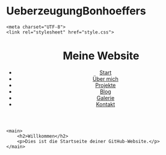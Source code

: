 # UeberzeugungBonhoeffers

    <meta charset="UTF-8">
    <link rel="stylesheet" href="style.css">
</head>
<body>
    <header>
        <h1>Meine Website</h1>
        <nav>
            <ul>
                <li><a href="index.html">Start</a></li>
                <li><a href="seite1.html">Über mich</a></li>
                <li><a href="seite2.html">Projekte</a></li>
                <li><a href="seite3.html">Blog</a></li>
                <li><a href="seite4.html">Galerie</a></li>
                <li><a href="seite5.html">Kontakt</a></li>
            </ul>
        </nav>
    </header>

    <main>
        <h2>Willkommen</h2>
        <p>Dies ist die Startseite deiner GitHub-Website.</p>
    </main>
</body>
</html>
